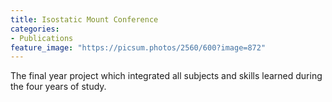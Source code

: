 ```yaml
---
title: Isostatic Mount Conference
categories:
- Publications
feature_image: "https://picsum.photos/2560/600?image=872"
---
```


The final year project which integrated all subjects and skills learned during the four years of study.
